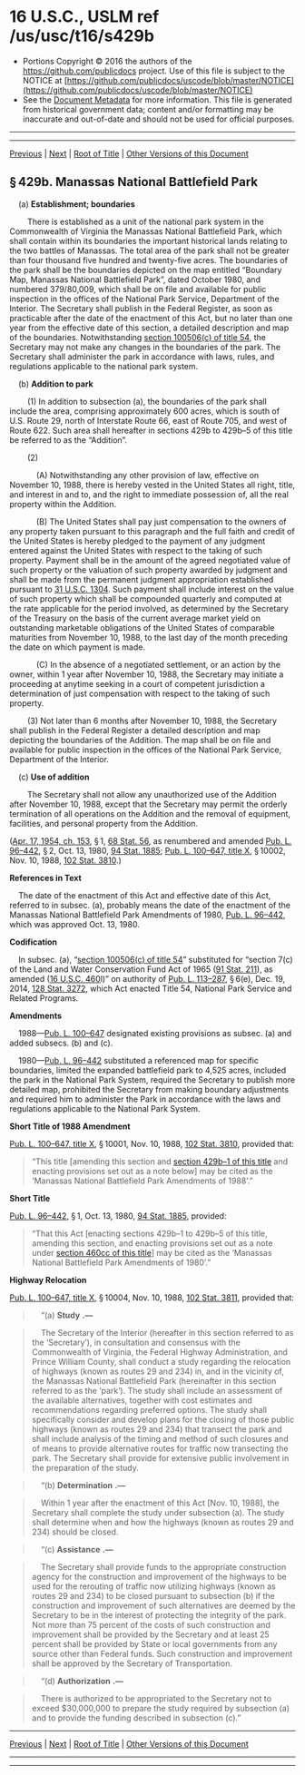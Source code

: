 ---
---

# 16 U.S.C., USLM ref /us/usc/t16/s429b

* Portions Copyright © 2016 the authors of the https://github.com/publicdocs project.
  Use of this file is subject to the NOTICE at [https://github.com/publicdocs/uscode/blob/master/NOTICE](https://github.com/publicdocs/uscode/blob/master/NOTICE)
* See the [Document Metadata](././../../../../..//README.md) for more information.
  This file is generated from historical government data; content and/or formatting may be inaccurate and out-of-date and should not be used for official purposes.

----------
----------

[Previous](./../../../../..//us/usc/t16/ch1/schLX/m__us_usc_t16_s429a–2.md) | [Next](./../../../../..//us/usc/t16/ch1/schLX/m__us_usc_t16_s429b–1.md) | [Root of Title](./../../../../../) | [Other Versions of this Document](https://publicdocs.github.io/go/links?ns=uslm&ref=%2Fus%2Fusc%2Ft16%2Fs429b)

## § 429b. Manassas National Battlefield Park

    (a) __Establishment; boundaries__ 

        There is established as a unit of the national park system in the Commonwealth of Virginia the Manassas National Battlefield Park, which shall contain within its boundaries the important historical lands relating to the two battles of Manassas. The total area of the park shall not be greater than four thousand five hundred and twenty-five acres. The boundaries of the park shall be the boundaries depicted on the map entitled “Boundary Map, Manassas National Battlefield Park”, dated October 1980, and numbered 379/80,009, which shall be on file and available for public inspection in the offices of the National Park Service, Department of the Interior. The Secretary shall publish in the Federal Register, as soon as practicable after the date of the enactment of this Act, but no later than one year from the effective date of this section, a detailed description and map of the boundaries. Notwithstanding [section 100506(c) of title 54][/us/usc/t54/s100506/c], the Secretary may not make any changes in the boundaries of the park. The Secretary shall administer the park in accordance with laws, rules, and regulations applicable to the national park system.

    (b) __Addition to park__ 

        (1) In addition to subsection (a), the boundaries of the park shall include the area, comprising approximately 600 acres, which is south of U.S. Route 29, north of Interstate Route 66, east of Route 705, and west of Route 622. Such area shall hereafter in sections 429b to 429b–5 of this title be referred to as the “Addition”.

        (2)

            (A) Notwithstanding any other provision of law, effective on November 10, 1988, there is hereby vested in the United States all right, title, and interest in and to, and the right to immediate possession of, all the real property within the Addition.

            (B) The United States shall pay just compensation to the owners of any property taken pursuant to this paragraph and the full faith and credit of the United States is hereby pledged to the payment of any judgment entered against the United States with respect to the taking of such property. Payment shall be in the amount of the agreed negotiated value of such property or the valuation of such property awarded by judgment and shall be made from the permanent judgment appropriation established pursuant to [31 U.S.C. 1304][/us/usc/t31/s1304]. Such payment shall include interest on the value of such property which shall be compounded quarterly and computed at the rate applicable for the period involved, as determined by the Secretary of the Treasury on the basis of the current average market yield on outstanding marketable obligations of the United States of comparable maturities from November 10, 1988, to the last day of the month preceding the date on which payment is made.

            (C) In the absence of a negotiated settlement, or an action by the owner, within 1 year after November 10, 1988, the Secretary may initiate a proceeding at anytime seeking in a court of competent jurisdiction a determination of just compensation with respect to the taking of such property.

        (3) Not later than 6 months after November 10, 1988, the Secretary shall publish in the Federal Register a detailed description and map depicting the boundaries of the Addition. The map shall be on file and available for public inspection in the offices of the National Park Service, Department of the Interior.

    (c) __Use of addition__ 

        The Secretary shall not allow any unauthorized use of the Addition after November 10, 1988, except that the Secretary may permit the orderly termination of all operations on the Addition and the removal of equipment, facilities, and personal property from the Addition.

([Apr. 17, 1954, ch. 153][/us/act/1954-04-17/ch153], § 1, [68 Stat. 56][/us/stat/68/56], as renumbered and amended [Pub. L. 96–442][/us/pl/96/442], § 2, Oct. 13, 1980, [94 Stat. 1885][/us/stat/94/1885]; [Pub. L. 100–647, title X][/us/pl/100/647/tX], § 10002, Nov. 10, 1988, [102 Stat. 3810][/us/stat/102/3810].)

 __References in Text__ 

    The date of the enactment of this Act and effective date of this Act, referred to in subsec. (a), probably means the date of the enactment of the Manassas National Battlefield Park Amendments of 1980, [Pub. L. 96–442][/us/pl/96/442], which was approved Oct. 13, 1980.

 __Codification__ 

    In subsec. (a), “[section 100506(c) of title 54][/us/usc/t54/s100506/c]” substituted for “section 7(c) of the Land and Water Conservation Fund Act of 1965 ([91 Stat. 211][/us/stat/91/211]), as amended ([16 U.S.C. 460][/us/usc/t16/s460]l)” on authority of [Pub. L. 113–287][/us/pl/113/287], § 6(e), Dec. 19, 2014, [128 Stat. 3272][/us/stat/128/3272], which Act enacted Title 54, National Park Service and Related Programs.

 __Amendments__ 

    1988—[Pub. L. 100–647][/us/pl/100/647] designated existing provisions as subsec. (a) and added subsecs. (b) and (c).

    1980—[Pub. L. 96–442][/us/pl/96/442] substituted a referenced map for specific boundaries, limited the expanded battlefield park to 4,525 acres, included the park in the National Park System, required the Secretary to publish more detailed map, prohibited the Secretary from making boundary adjustments and required him to administer the Park in accordance with the laws and regulations applicable to the National Park System.

 __Short Title of 1988 Amendment__ 

[Pub. L. 100–647, title X][/us/pl/100/647/tX], § 10001, Nov. 10, 1988, [102 Stat. 3810][/us/stat/102/3810], provided that: 

> “This title \[amending this section and [section 429b–1 of this title][/us/usc/t16/s429b–1] and enacting provisions set out as a note below\] may be cited as the ‘Manassas National Battlefield Park Amendments of 1988’.”

 __Short Title__ 

[Pub. L. 96–442][/us/pl/96/442], § 1, Oct. 13, 1980, [94 Stat. 1885][/us/stat/94/1885], provided: 

> “That this Act \[enacting sections 429b–1 to 429b–5 of this title, amending this section, and enacting provisions set out as a note under [section 460cc of this title][/us/usc/t16/s460cc]\] may be cited as the ‘Manassas National Battlefield Park Amendments of 1980’.”

 __Highway Relocation__ 

[Pub. L. 100–647, title X][/us/pl/100/647/tX], § 10004, Nov. 10, 1988, [102 Stat. 3811][/us/stat/102/3811], provided that:

>     “(a)  __Study__  __.—__ 

>     The Secretary of the Interior (here­after in this section referred to as the ‘Secretary’), in consultation and consensus with the Commonwealth of Virginia, the Federal Highway Administration, and Prince William County, shall conduct a study regarding the relocation of highways (known as routes 29 and 234) in, and in the vicinity of, the Manassas National Battlefield Park (hereinafter in this section referred to as the ‘park’). The study shall include an assessment of the available alternatives, together with cost estimates and recommendations regarding preferred options. The study shall specifically consider and develop plans for the closing of those public highways (known as routes 29 and 234) that transect the park and shall include analysis of the timing and method of such closures and of means to provide alternative routes for traffic now transecting the park. The Secretary shall provide for extensive public involvement in the preparation of the study.

>     “(b)  __Determination__  __.—__ 

>     Within 1 year after the enactment of this Act \[Nov. 10, 1988\], the Secretary shall complete the study under subsection (a). The study shall determine when and how the highways (known as routes 29 and 234) should be closed.

>     “(c)  __Assistance__  __.—__ 

>     The Secretary shall provide funds to the appropriate construction agency for the construction and improvement of the highways to be used for the rerouting of traffic now utilizing highways (known as routes 29 and 234) to be closed pursuant to subsection (b) if the construction and improvement of such alternatives are deemed by the Secretary to be in the interest of protecting the integrity of the park. Not more than 75 percent of the costs of such construction and improvement shall be provided by the Secretary and at least 25 percent shall be provided by State or local governments from any source other than Federal funds. Such construction and improvement shall be approved by the Secretary of Transportation.

>     “(d)  __Authorization__  __.—__ 

>     There is authorized to be appropriated to the Secretary not to exceed $30,000,000 to prepare the study required by subsection (a) and to provide the funding described in subsection (c).”

----------

[Previous](./../../../../..//us/usc/t16/ch1/schLX/m__us_usc_t16_s429a–2.md) | [Next](./../../../../..//us/usc/t16/ch1/schLX/m__us_usc_t16_s429b–1.md) | [Root of Title](./../../../../../) | [Other Versions of this Document](https://publicdocs.github.io/go/links?ns=uslm&ref=%2Fus%2Fusc%2Ft16%2Fs429b)

----------
----------

[/us/usc/t54/s100506/c]: https://publicdocs.github.io/go/links?ns=uslm&ref=%2Fus%2Fusc%2Ft54%2Fs100506%2Fc
[/us/usc/t31/s1304]: https://publicdocs.github.io/go/links?ns=uslm&ref=%2Fus%2Fusc%2Ft31%2Fs1304
[/us/act/1954-04-17/ch153]: https://publicdocs.github.io/go/links?ns=uslm&ref=%2Fus%2Fact%2F1954-04-17%2Fch153
[/us/stat/68/56]: https://publicdocs.github.io/go/links?ns=uslm&ref=%2Fus%2Fstat%2F68%2F56
[/us/pl/96/442]: https://publicdocs.github.io/go/links?ns=uslm&ref=%2Fus%2Fpl%2F96%2F442
[/us/stat/94/1885]: https://publicdocs.github.io/go/links?ns=uslm&ref=%2Fus%2Fstat%2F94%2F1885
[/us/pl/100/647/tX]: https://publicdocs.github.io/go/links?ns=uslm&ref=%2Fus%2Fpl%2F100%2F647%2FtX
[/us/stat/102/3810]: https://publicdocs.github.io/go/links?ns=uslm&ref=%2Fus%2Fstat%2F102%2F3810
[/us/pl/96/442]: https://publicdocs.github.io/go/links?ns=uslm&ref=%2Fus%2Fpl%2F96%2F442
[/us/usc/t54/s100506/c]: https://publicdocs.github.io/go/links?ns=uslm&ref=%2Fus%2Fusc%2Ft54%2Fs100506%2Fc
[/us/stat/91/211]: https://publicdocs.github.io/go/links?ns=uslm&ref=%2Fus%2Fstat%2F91%2F211
[/us/usc/t16/s460]: https://publicdocs.github.io/go/links?ns=uslm&ref=%2Fus%2Fusc%2Ft16%2Fs460
[/us/pl/113/287]: https://publicdocs.github.io/go/links?ns=uslm&ref=%2Fus%2Fpl%2F113%2F287
[/us/stat/128/3272]: https://publicdocs.github.io/go/links?ns=uslm&ref=%2Fus%2Fstat%2F128%2F3272
[/us/pl/100/647]: https://publicdocs.github.io/go/links?ns=uslm&ref=%2Fus%2Fpl%2F100%2F647
[/us/pl/96/442]: https://publicdocs.github.io/go/links?ns=uslm&ref=%2Fus%2Fpl%2F96%2F442
[/us/pl/100/647/tX]: https://publicdocs.github.io/go/links?ns=uslm&ref=%2Fus%2Fpl%2F100%2F647%2FtX
[/us/stat/102/3810]: https://publicdocs.github.io/go/links?ns=uslm&ref=%2Fus%2Fstat%2F102%2F3810
[/us/usc/t16/s429b–1]: https://publicdocs.github.io/go/links?ns=uslm&ref=%2Fus%2Fusc%2Ft16%2Fs429b%E2%80%931
[/us/pl/96/442]: https://publicdocs.github.io/go/links?ns=uslm&ref=%2Fus%2Fpl%2F96%2F442
[/us/stat/94/1885]: https://publicdocs.github.io/go/links?ns=uslm&ref=%2Fus%2Fstat%2F94%2F1885
[/us/usc/t16/s460cc]: https://publicdocs.github.io/go/links?ns=uslm&ref=%2Fus%2Fusc%2Ft16%2Fs460cc
[/us/pl/100/647/tX]: https://publicdocs.github.io/go/links?ns=uslm&ref=%2Fus%2Fpl%2F100%2F647%2FtX
[/us/stat/102/3811]: https://publicdocs.github.io/go/links?ns=uslm&ref=%2Fus%2Fstat%2F102%2F3811


